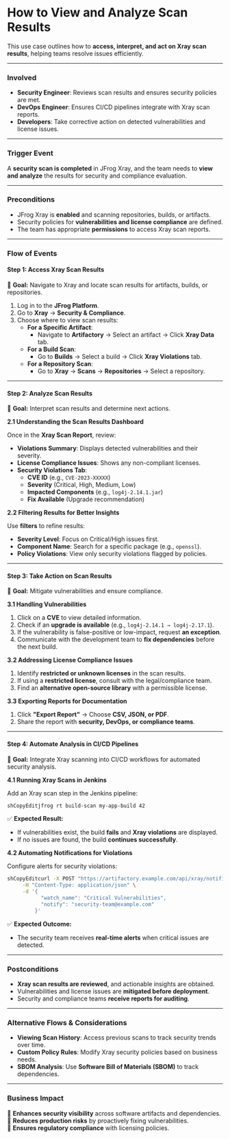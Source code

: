 # How to View and Analyze Scan Results

This use case outlines how to **access, interpret, and act on Xray scan results**, helping teams resolve issues efficiently.

***

### &#x20;**Involved**

* **Security Engineer**: Reviews scan results and ensures security policies are met.
* **DevOps Engineer**: Ensures CI/CD pipelines integrate with Xray scan reports.
* **Developers**: Take corrective action on detected vulnerabilities and license issues.

***

### **Trigger Event**

A **security scan is completed** in JFrog Xray, and the team needs to **view and analyze** the results for security and compliance evaluation.

***

### **Preconditions**

* JFrog Xray is **enabled** and scanning repositories, builds, or artifacts.
* Security policies for **vulnerabilities and license compliance** are defined.
* The team has appropriate **permissions** to access Xray scan reports.

***

### **Flow of Events**

#### **Step 1: Access Xray Scan Results**

📌 **Goal:** Navigate to Xray and locate scan results for artifacts, builds, or repositories.

1. Log in to the **JFrog Platform**.
2. Go to **Xray** → **Security & Compliance**.
3. Choose where to view scan results:
   * **For a Specific Artifact**:
     * Navigate to **Artifactory** → Select an artifact → Click **Xray Data** tab.
   * **For a Build Scan**:
     * Go to **Builds** → Select a build → Click **Xray Violations** tab.
   * **For a Repository Scan**:
     * Go to **Xray** → **Scans** → **Repositories** → Select a repository.

***

#### **Step 2: Analyze Scan Results**

📌 **Goal:** Interpret scan results and determine next actions.

**2.1 Understanding the Scan Results Dashboard**

Once in the **Xray Scan Report**, review:

* **Violations Summary**: Displays detected vulnerabilities and their severity.
* **License Compliance Issues**: Shows any non-compliant licenses.
* **Security Violations Tab**:
  * **CVE ID** (e.g., `CVE-2023-XXXXX`)
  * **Severity** (Critical, High, Medium, Low)
  * **Impacted Components** (e.g., `log4j-2.14.1.jar`)
  * **Fix Available** (Upgrade recommendation)

**2.2 Filtering Results for Better Insights**

Use **filters** to refine results:

* **Severity Level**: Focus on Critical/High issues first.
* **Component Name**: Search for a specific package (e.g., `openssl`).
* **Policy Violations**: View only security violations flagged by policies.

***

#### **Step 3: Take Action on Scan Results**

📌 **Goal:** Mitigate vulnerabilities and ensure compliance.

**3.1 Handling Vulnerabilities**

1. Click on a **CVE** to view detailed information.
2. Check if an **upgrade is available** (e.g., `log4j-2.14.1 → log4j-2.17.1`).
3. If the vulnerability is false-positive or low-impact, request **an exception**.
4. Communicate with the development team to **fix dependencies** before the next build.

**3.2 Addressing License Compliance Issues**

1. Identify **restricted or unknown licenses** in the scan results.
2. If using a **restricted license**, consult with the legal/compliance team.
3. Find an **alternative open-source library** with a permissible license.

**3.3 Exporting Reports for Documentation**

1. Click **"Export Report"** → Choose **CSV, JSON, or PDF**.
2. Share the report with **security, DevOps, or compliance teams**.

***

#### **Step 4: Automate Analysis in CI/CD Pipelines**

📌 **Goal:** Integrate Xray scanning into CI/CD workflows for automated security analysis.

**4.1 Running Xray Scans in Jenkins**

Add an Xray scan step in the Jenkins pipeline:

```sh
shCopyEditjfrog rt build-scan my-app-build 42
```

✅ **Expected Result:**

* If vulnerabilities exist, the build **fails** and **Xray violations** are displayed.
* If no issues are found, the build **continues successfully**.

**4.2 Automating Notifications for Violations**

Configure alerts for security violations:

```sh
shCopyEditcurl -X POST "https://artifactory.example.com/api/xray/notifications" \
     -H "Content-Type: application/json" \
     -d '{
           "watch_name": "Critical Vulnerabilities",
           "notify": "security-team@example.com"
         }'
```

✅ **Expected Outcome:**

* The security team receives **real-time alerts** when critical issues are detected.

***

### **Postconditions**

* **Xray scan results are reviewed**, and actionable insights are obtained.
* Vulnerabilities and license issues are **mitigated before deployment**.
* Security and compliance teams **receive reports for auditing**.

***

### **Alternative Flows & Considerations**

* **Viewing Scan History**: Access previous scans to track security trends over time.
* **Custom Policy Rules**: Modify Xray security policies based on business needs.
* **SBOM Analysis**: Use **Software Bill of Materials (SBOM)** to track dependencies.

***

### **Business Impact**

🔹 **Enhances security visibility** across software artifacts and dependencies.\
🔹 **Reduces production risks** by proactively fixing vulnerabilities.\
🔹 **Ensures regulatory compliance** with licensing policies.
